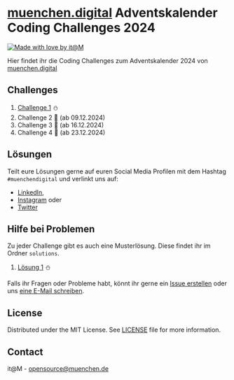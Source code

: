<!-- add Project Logo, if existing -->

# [muenchen.digital](https://muenchen.digital) Adventskalender Coding Challenges 2024

[![Made with love by it@M][made-with-love-shield]][itm-opensource]
<!-- feel free to add more shields, style 'for-the-badge' -> see https://shields.io/badges -->

Hier findet ihr die Coding Challenges zum Adventskalender 2024 von [muenchen.digital](https://muenchen.digital)

## Challenges

1. [Challenge 1](challenges/challenge1.ipynb) ⛄ 
2. Challenge 2 🎄 (ab 09.12.2024) 
3. Challenge 3 🎅 (ab 16.12.2024) 
4. Challenge 4 🎁 (ab 23.12.2024) 

## Lösungen

Teilt eure Lösungen gerne auf euren Social Media Profilen mit dem Hashtag `#muenchendigital` und verlinkt uns auf:

- [LinkedIn](https://www.linkedin.com/showcase/muenchen-digital/),
- [Instagram](https://www.instagram.com/muenchen.digital/) oder
- [Twitter](https://twitter.com/MuenchenDigital) 

## Hilfe bei Problemen

Zu jeder Challenge gibt es auch eine Musterlösung. 
Diese findet ihr im Ordner `solutions`.

1. [Lösung 1](challenges/challenge1_solution.ipynb) ⛄ 

Falls ihr Fragen oder Probleme habt, könnt ihr gerne ein [Issue erstellen](https://github.com/it-at-m/advent-coding-challenges-24/issues/new) oder uns [eine E-Mail schreiben](mailto:itm.kicc@muenchen.de).

## License

Distributed under the MIT License. See [LICENSE](LICENSE) file for more information.


## Contact

it@M - opensource@muenchen.de

<!-- project shields / links -->
[made-with-love-shield]: https://img.shields.io/badge/made%20with%20%E2%9D%A4%20by-it%40M-yellow?style=for-the-badge
[itm-opensource]: https://opensource.muenchen.de/

